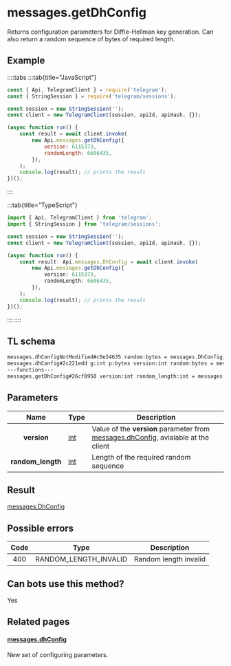 # messages.getDhConfig

Returns configuration parameters for Diffie-Hellman key generation. Can also return a random sequence of bytes of required length.

## Example

::::tabs
:::tab{title="JavaScript"}

```js
const { Api, TelegramClient } = require('telegram');
const { StringSession } = require('telegram/sessions');

const session = new StringSession('');
const client = new TelegramClient(session, apiId, apiHash, {});

(async function run() {
    const result = await client.invoke(
        new Api.messages.getDhConfig({
            version: 6115373,
            randomLength: 6606435,
        }),
    );
    console.log(result); // prints the result
})();
```

:::

:::tab{title="TypeScript"}

```ts
import { Api, TelegramClient } from 'telegram';
import { StringSession } from 'telegram/sessions';

const session = new StringSession('');
const client = new TelegramClient(session, apiId, apiHash, {});

(async function run() {
    const result: Api.messages.DhConfig = await client.invoke(
        new Api.messages.getDhConfig({
            version: 6115373,
            randomLength: 6606435,
        }),
    );
    console.log(result); // prints the result
})();
```

:::
::::

## TL schema

```txt
messages.dhConfigNotModified#c0e24635 random:bytes = messages.DhConfig;
messages.dhConfig#2c221edd g:int p:bytes version:int random:bytes = messages.DhConfig;
---functions---
messages.getDhConfig#26cf8950 version:int random_length:int = messages.DhConfig;
```

## Parameters

|       Name        | Type                                      | Description                                                                                                                                   |
| :---------------: | ----------------------------------------- | --------------------------------------------------------------------------------------------------------------------------------------------- |
|    **version**    | [int](https://core.telegram.org/type/int) | Value of the **version** parameter from [messages.dhConfig](https://core.telegram.org/constructor/messages.dhConfig), avialable at the client |
| **random_length** | [int](https://core.telegram.org/type/int) | Length of the required random sequence                                                                                                        |

## Result

[messages.DhConfig](https://core.telegram.org/type/messages.DhConfig)

## Possible errors

| Code | Type                  | Description           |
| :--: | --------------------- | --------------------- |
| 400  | RANDOM_LENGTH_INVALID | Random length invalid |

## Can bots use this method?

Yes

## Related pages

#### [messages.dhConfig](https://core.telegram.org/constructor/messages.dhConfig)

New set of configuring parameters.
